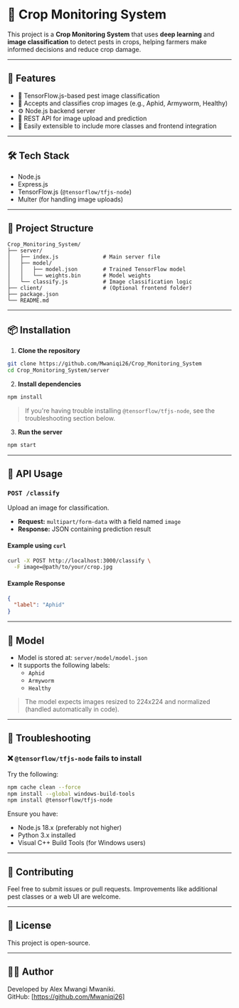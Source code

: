 # 🌾 Crop Monitoring System

This project is a **Crop Monitoring System** that uses **deep learning** and **image classification** to detect pests in crops, helping farmers make informed decisions and reduce crop damage.

---

## 🚀 Features

- 🧠 TensorFlow.js-based pest image classification
- 📸 Accepts and classifies crop images (e.g., Aphid, Armyworm, Healthy)
- ⚙️ Node.js backend server
- 📡 REST API for image upload and prediction
- 🔧 Easily extensible to include more classes and frontend integration

---

## 🛠️ Tech Stack

- Node.js
- Express.js
- TensorFlow.js (`@tensorflow/tfjs-node`)
- Multer (for handling image uploads)

---

## 📁 Project Structure

```
Crop_Monitoring_System/
├── server/
│   ├── index.js              # Main server file
│   ├── model/
│   │   ├── model.json        # Trained TensorFlow model
│   │   └── weights.bin       # Model weights
│   └── classify.js           # Image classification logic
├── client/                   # (Optional frontend folder)
├── package.json
└── README.md
```

---

## 📦 Installation

1. **Clone the repository**

```bash
git clone https://github.com/Mwaniqi26/Crop_Monitoring_System
cd Crop_Monitoring_System/server
```

2. **Install dependencies**

```bash
npm install
```

> If you're having trouble installing `@tensorflow/tfjs-node`, see the troubleshooting section below.

3. **Run the server**

```bash
npm start
```

---

## 📡 API Usage

### `POST /classify`

Upload an image for classification.

- **Request:** `multipart/form-data` with a field named `image`
- **Response:** JSON containing prediction result

#### Example using `curl`

```bash
curl -X POST http://localhost:3000/classify \
  -F image=@path/to/your/crop.jpg
```

#### Example Response

```json
{
  "label": "Aphid"
}
```

---

## 🧪 Model

- Model is stored at: `server/model/model.json`
- It supports the following labels:
  - `Aphid`
  - `Armyworm`
  - `Healthy`

> The model expects images resized to 224x224 and normalized (handled automatically in code).

---

## 🔧 Troubleshooting

### ❌ `@tensorflow/tfjs-node` fails to install

Try the following:

```bash
npm cache clean --force
npm install --global windows-build-tools
npm install @tensorflow/tfjs-node
```

Ensure you have:
- Node.js 18.x (preferably not higher)
- Python 3.x installed
- Visual C++ Build Tools (for Windows users)

---

## 🙌 Contributing

Feel free to submit issues or pull requests. Improvements like additional pest classes or a web UI are welcome.

---

## 📄 License

This project is open-source.

---

## 👨‍🔬 Author

Developed by Alex Mwangi Mwaniki.  
GitHub: [https://github.com/Mwaniqi26]
